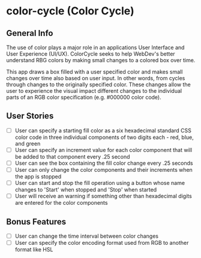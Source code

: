 # color-cycle (Color Cycle)

## General Info

The use of color plays a major role in an applications User Interface and User Experience (UI/UX). ColorCycle seeks to help WebDev's better understand RBG colors by making small changes to a colored box over time.

This app draws a box filled with a user specified color and makes small changes over time also based on user input. In other words, from cycles through changes to the originally specified color. These changes allow the user to experience the visual impact different changes to the individual parts of an RGB color specification (e.g. #000000 color code).

## User Stories

* [ ] User can specify a starting fill color as a six hexadecimal standard CSS color code in three individual components of two digits each - red, blue, and green
* [ ] User can specify an increment value for each color component that will be added to that component every .25 second
* [ ] User can see the box containing the fill color change every .25 seconds
* [ ] User can only change the color components and their increments when the app is stopped
* [ ] User can start and stop the fill operation using a button whose name changes to 'Start' when stopped and 'Stop' when started
* [ ] User will receive an warning if something other than hexadecimal digits are entered for the color components

## Bonus Features

* [ ] User can change the time interval between color changes
* [ ] User can specify the color encoding format used from RGB to another format like HSL